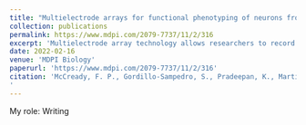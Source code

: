 ```yaml
---
title: "Multielectrode arrays for functional phenotyping of neurons from induced pluripotent stem cell models of neurodevelopmental disorders"
collection: publications
permalink: https://www.mdpi.com/2079-7737/11/2/316
excerpt: 'Multielectrode array technology allows researchers to record the spontaneous firing activity of cultured neurons over a period of multiple weeks or months. These data can be valuable for understanding how the functional relationships between neurons evolve as they begin to form connections and wire into a functional network. This technology has been adopted by researchers using stem cells to produce human neurons in culture to study neurodevelopmental disorders. However, the dizzying complexity and scale of the data generated have posed some challenges with the analysis and interpretation of experimental results. Here, we first provide historical context as to why multielectrode array platforms were originally developed, and use this perspective to explore some of the challenges currently facing the field. We then highlight new analysis methods, provide some guidance for improving the analysis of multielectrode array data, and discuss standardizing how these findings are communicated in scientific publications.'
date: 2022-02-16
venue: 'MDPI Biology'
paperurl: 'https://www.mdpi.com/2079-7737/11/2/316'
citation: 'McCready, F. P., Gordillo-Sampedro, S., Pradeepan, K., Martinez-Trujillo, J. & Ellis, J. Multielectrode Arrays for Functional Phenotyping of Neurons from Induced Pluripotent Stem Cell Models of Neurodevelopmental Disorders. Biology (Basel) 11, 316 (2022).
'
---
```

My role: Writing